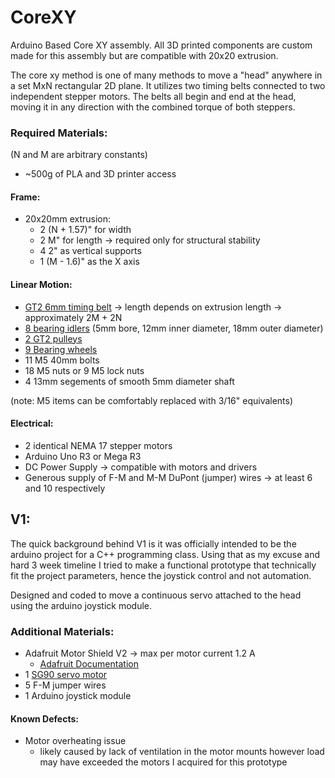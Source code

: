 # CoreXY

Arduino Based Core XY assembly. All 3D printed components are custom made for this assembly but are compatible with 20x20 extrusion.

The core xy method is one of many methods to move a "head" anywhere in a set MxN rectangular 2D plane. It utilizes two timing belts connected to two independent stepper motors. The belts all begin and end at the head, moving it in any direction with the combined torque of both steppers. 

 

### Required Materials:
(N and M are arbitrary constants)
- ~500g of PLA and 3D printer access
#### Frame:
- 20x20mm extrusion:
  - 2 (N + 1.57)" for width
  - 2 M" for length -> required only for structural stability
  - 4 2" as vertical supports
  - 1 (M - 1.6)" as the X axis
#### Linear Motion:
- [GT2 6mm timing belt](https://www.amazon.ca/gp/product/B08PKPK4D8/ref=ppx_yo_dt_b_asin_title_o00_s01?ie=UTF8&psc=1) -> length depends on extrusion length -> approximately 2M + 2N 
- [8 bearing idlers](https://www.amazon.ca/gp/product/B07P9M6BRC/ref=ppx_yo_dt_b_asin_title_o00_s01?ie=UTF8&psc=1) (5mm bore, 12mm inner diameter, 18mm outer diameter)
- [2 GT2 pulleys](https://www.amazon.ca/gp/product/B08PKPK4D8/ref=ppx_yo_dt_b_asin_title_o00_s01?ie=UTF8&psc=1)
- [9 Bearing wheels](https://www.amazon.ca/gp/product/B07Q5WN3GK/ref=ppx_yo_dt_b_asin_title_o00_s00?ie=UTF8&psc=1)
- 11 M5 40mm bolts
- 18 M5 nuts or 9 M5 lock nuts
- 4 13mm segements of smooth 5mm diameter shaft

(note: M5 items can be comfortably replaced with 3/16" equivalents)
#### Electrical:
- 2 identical NEMA 17 stepper motors
- Arduino Uno R3 or Mega R3
- DC Power Supply -> compatible with motors and drivers
- Generous supply of F-M and M-M DuPont (jumper) wires -> at least 6 and 10 respectively



## V1:

The quick background behind V1 is it was officially intended to be the arduino project for a C++ programming class. Using that as my excuse and hard 3 week timeline I tried to make a functional prototype that technically fit the project parameters, hence the joystick control and not automation.

Designed and coded to move a continuous servo attached to the head using the arduino joystick module. 
### Additional Materials:
- Adafruit Motor Shield V2 -> max per motor current 1.2 A
  - [Adafruit Documentation](https://learn.adafruit.com/adafruit-motor-shield-v2-for-arduino)
- 1 [SG90 servo motor](https://www.amazon.ca/Micro-Servos-Helicopter-Airplane-Controls/dp/B07MLR1498/ref=sr_1_5?crid=3LEQ2GAQYVWLO&keywords=sg90+continuous&qid=1672194251&sprefix=sg90+continuous%2Caps%2C99&sr=8-5)
- 5 F-M jumper wires
- 1 Arduino joystick module


#### Known Defects:
- Motor overheating issue
  - likely caused by lack of ventilation in the motor mounts however load may have exceeded the motors I acquired for this prototype

